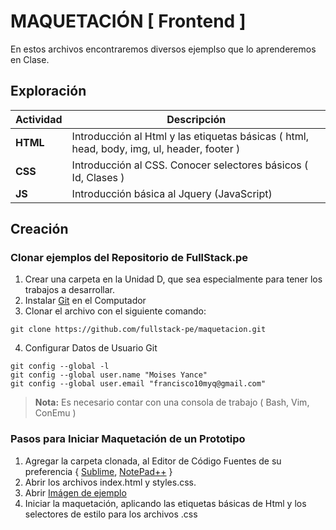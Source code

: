 # MAQUETACIÓN [ Frontend ]
En estos archivos encontraremos diversos ejemplso que lo aprenderemos en Clase.

## Exploración
<a name="todas_las_tareas"></a>Actividad | Descripción
---------------- | ---
**HTML**   | Introducción al Html y las etiquetas básicas ( html, head, body, img, ul, header, footer )
**CSS**    | Introducción al CSS. Conocer selectores básicos ( Id, Clases )
**JS**     | Introducción básica al Jquery (JavaScript)

## Creación
### <i class="icon-folder-open"></i> Clonar ejemplos del Repositorio de FullStack.pe
1. Crear una carpeta en la Unidad D, que sea especialmente para tener los trabajos a desarrollar.
2. Instalar [Git](https://git-scm.com/download/win) en el Computador
3. Clonar el archivo con el siguiente comando: 
```
git clone https://github.com/fullstack-pe/maquetacion.git
```
4. Configurar Datos de Usuario Git
```
git config --global -l
git config --global user.name "Moises Yance"
git config --global user.email "francisco10myq@gmail.com"

```
> **Nota:**
> Es necesario contar con una consola de trabajo ( Bash, Vim, ConEmu )

### <i class="icon-folder-open"></i> Pasos para Iniciar Maquetación de un Prototipo
1. Agregar la carpeta clonada, al Editor de Código Fuentes de su preferencia { [Sublime](https://www.sublimetext.com/3), [NotePad++](https://notepad-plus-plus.org/) }
2. Abrir los archivos index.html y styles.css.
3. Abrir [Imágen de ejemplo](https://drive.google.com/file/d/0Bxx13yDV_gjFX3JweUNReWdtbU0/view?usp=sharing)
4. Iniciar la maquetación, aplicando las etiquetas básicas de Html y los selectores de estilo para los archivos .css